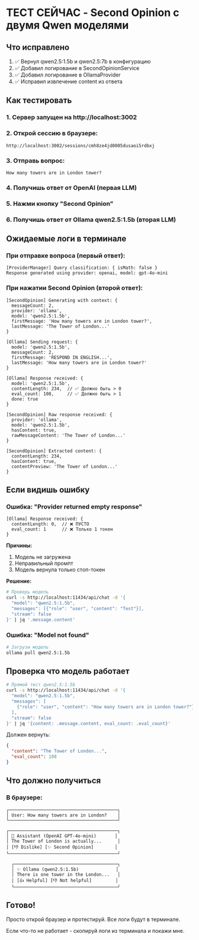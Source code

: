 # ТЕСТ СЕЙЧАС - Second Opinion с двумя Qwen моделями

## Что исправлено

1. ✅ Вернул qwen2.5:1.5b и qwen2.5:7b в конфигурацию
2. ✅ Добавил логирование в SecondOpinionService
3. ✅ Добавил логирование в OllamaProvider
4. ✅ Исправил извлечение content из ответа

## Как тестировать

### 1. Сервер запущен на http://localhost:3002

### 2. Открой сессию в браузере:

```
http://localhost:3002/sessions/cmh8ze4jd0005dusaoi5rdbxj
```

### 3. Отправь вопрос:

```
How many towers are in London tower?
```

### 4. Получишь ответ от OpenAI (первая LLM)

### 5. Нажми кнопку "Second Opinion"

### 6. Получишь ответ от Ollama qwen2.5:1.5b (вторая LLM)

## Ожидаемые логи в терминале

### При отправке вопроса (первый ответ):

```
[ProviderManager] Query classification: { isMath: false }
Response generated using provider: openai, model: gpt-4o-mini
```

### При нажатии Second Opinion (второй ответ):

```
[SecondOpinion] Generating with context: {
  messageCount: 2,
  provider: 'ollama',
  model: 'qwen2.5:1.5b',
  firstMessage: 'How many towers are in London tower?',
  lastMessage: 'The Tower of London...'
}

[Ollama] Sending request: {
  model: 'qwen2.5:1.5b',
  messageCount: 2,
  firstMessage: 'RESPOND IN ENGLISH...',
  lastMessage: 'How many towers are in London tower?'
}

[Ollama] Response received: {
  model: 'qwen2.5:1.5b',
  contentLength: 234,  // ✅ Должно быть > 0
  eval_count: 108,     // ✅ Должно быть > 1
  done: true
}

[SecondOpinion] Raw response received: {
  provider: 'ollama',
  model: 'qwen2.5:1.5b',
  hasContent: true,
  rawMessageContent: 'The Tower of London...'
}

[SecondOpinion] Extracted content: {
  contentLength: 234,
  hasContent: true,
  contentPreview: 'The Tower of London...'
}
```

## Если видишь ошибку

### Ошибка: "Provider returned empty response"

```
[Ollama] Response received: {
  contentLength: 0,  // ❌ ПУСТО
  eval_count: 1      // ❌ Только 1 токен
}
```

**Причины:**

1. Модель не загружена
2. Неправильный промпт
3. Модель вернула только стоп-токен

**Решение:**

```bash
# Проверь модель
curl -s http://localhost:11434/api/chat -d '{
  "model": "qwen2.5:1.5b",
  "messages": [{"role": "user", "content": "Test"}],
  "stream": false
}' | jq '.message.content'
```

### Ошибка: "Model not found"

```bash
# Загрузи модель
ollama pull qwen2.5:1.5b
```

## Проверка что модель работает

```bash
# Прямой тест qwen2.5:1.5b
curl -s http://localhost:11434/api/chat -d '{
  "model": "qwen2.5:1.5b",
  "messages": [
    {"role": "user", "content": "How many towers are in London tower?"}
  ],
  "stream": false
}' | jq '{content: .message.content, eval_count: .eval_count}'
```

Должен вернуть:

```json
{
  "content": "The Tower of London...",
  "eval_count": 108
}
```

## Что должно получиться

### В браузере:

```
┌─────────────────────────────────────────┐
│ User: How many towers are in London?    │
└─────────────────────────────────────────┘

┌─────────────────────────────────────────┐
│ 🤖 Assistant (OpenAI GPT-4o-mini)       │
│ The Tower of London is actually...      │
│ [👎 Dislike] [✨ Second Opinion]        │
└─────────────────────────────────────────┘

  ┌───────────────────────────────────────┐
  │ ✨ Ollama (qwen2.5:1.5b)              │
  │ There is one tower in the London...   │
  │ [👍 Helpful] [👎 Not helpful]         │
  └───────────────────────────────────────┘
```

## Готово!

Просто открой браузер и протестируй. Все логи будут в терминале.

Если что-то не работает - скопируй логи из терминала и покажи мне.

